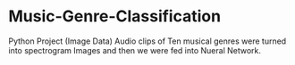 # Music-Genre-Classification
Python Project (Image Data)
Audio clips of Ten musical genres were turned into spectrogram Images and then we were fed into Nueral Network.
